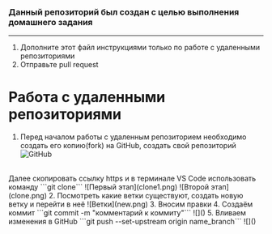 ### Данный репозиторий был создан с целью выполнения домашнего задания
<hr>

1. Дополните этот файл инструкциями только по работе с удаленными репозиториями<br>
2. Отправьте pull request<br>

# Работа с удаленными репозиториями
1. Перед началом работы с удаленным репозиторием необходимо создать его копию(fork) на GitHub, создать свой репозиторий
![GitHub](fork.png)
<br>
Далее скопировать ссылку https и в терминале VS Code использовать команду ```git clone```
![Первый этап](clone1.png)
![Второй этап](clone.png)
2. Посмотреть какие ветки существуют, создать новую ветку и перейти в неё
![Ветки](new.png)
3. Вносим правки
4. Создаём коммит ```git commit -m "комментарий к коммиту"```
![]()
5. Вливаем изменения в GitHub ```git push --set-upstream origin name_branch```
![]()
